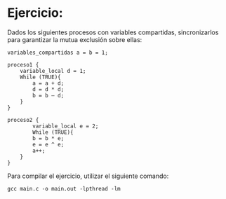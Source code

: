 # Ejercicio:

Dados los siguientes procesos con variables compartidas, sincronizarlos para garantizar la mutua exclusión sobre ellas:

```
variables_compartidas a = b = 1;

proceso1 {
    variable_local d = 1;
    While (TRUE){
        a = a + d;
        d = d * d;
        b = b – d;
    }
}

proceso2 {
        variable_local e = 2;
        While (TRUE){
        b = b * e;
        e = e ^ e;
        a++;
    }
}
```

Para compilar el ejercicio, utilizar el siguiente comando:

```
gcc main.c -o main.out -lpthread -lm
```
